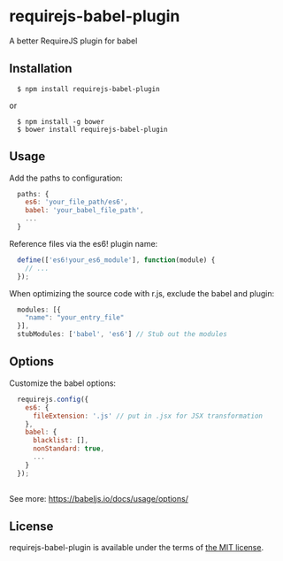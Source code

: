 # requirejs-babel-plugin
A better RequireJS plugin for babel

Installation
---

```
  $ npm install requirejs-babel-plugin
```
or

```
  $ npm install -g bower
  $ bower install requirejs-babel-plugin
```

Usage
---

Add the paths to configuration:

```javascript
  paths: {
    es6: 'your_file_path/es6',
    babel: 'your_babel_file_path',
    ...
  }
```

Reference files via the es6! plugin name:
```javascript
  define(['es6!your_es6_module'], function(module) {
    // ...
  });
```

When optimizing the source code with r.js, exclude the babel and plugin:
```javascript
  modules: [{
    "name": "your_entry_file"
  }],
  stubModules: ['babel', 'es6'] // Stub out the modules
```

Options
---

Customize the babel options:

```javascript
  requirejs.config({
    es6: {
      fileExtension: '.js' // put in .jsx for JSX transformation
    },
    babel: {
      blacklist: [],
      nonStandard: true,
      ...
    }
  });
  
```
See more: https://babeljs.io/docs/usage/options/

License
---

requirejs-babel-plugin is available under the terms of [the MIT license](LICENSE).



